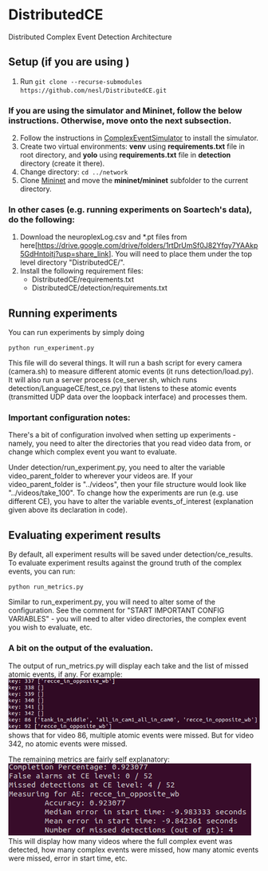 # DistributedCE
Distributed Complex Event Detection Architecture

## Setup (if you are using )

1. Run `git clone --recurse-submodules https://github.com/nesl/DistributedCE.git`


### If you are using the simulator and Mininet, follow the below instructions.  Otherwise, move onto the next subsection.

2. Follow the instructions in [ComplexEventSimulator](https://github.com/nesl/ComplexEventSimulator) to install the simulator.
3. Create two virtual environments: **venv** using **requirements.txt** file in root directory, and **yolo** using **requirements.txt** file in **detection** directory (create it there).
4. Change directory: `cd ../network`
5. Clone [Mininet](https://github.com/mininet/mininet) and move the **mininet/mininet** subfolder to the current directory.

### In other cases (e.g. running experiments on Soartech's data), do the following:

1. Download the neuroplexLog.csv and *.pt files from here[https://drive.google.com/drive/folders/1rtDrUmSf0J82Yfqy7YAAkp5GdHntoitj?usp=share_link].  You will need to place them under the top level directory "DistributedCE/".
2. Install the following requirement files:
     - DistributedCE/requirements.txt
     - DistributedCE/detection/requirements.txt

## Running experiments

You can run experiments by simply doing 
```
python run_experiment.py
```
This file will do several things.  It will run a bash script for every camera (camera.sh) to measure different atomic events (it runs detection/load.py).  It will also run a server process (ce_server.sh, which runs detection/LanguageCE/test_ce.py) that listens to these atomic events (transmitted UDP data over the loopback interface) and processes them.  

### Important configuration notes:
There's a bit of configuration involved when setting up experiments - namely, you need to alter the directories that you read video data from, or change which complex event you want to evaluate.

Under detection/run_experiment.py, you need to alter the variable video_parent_folder to wherever your videos are.  If your video_parent_folder is "../videos", then your file structure would look like "../videos/take_100".  To change how the experiments are run (e.g. use different CE), you have to alter the variable events_of_interest (explanation given above its declaration in code).


## Evaluating experiment results

By default, all experiment results will be saved under detection/ce_results.  To evaluate experiment results against the ground truth of the complex events, you can run:
```
python run_metrics.py
```
Similar to run_experiment.py, you will need to alter some of the configuration.  See the comment for "START IMPORTANT CONFIG VARIABLES" - you will need to alter video directories, the complex event you wish to evaluate, etc.

### A bit on the output of the evaluation.

The output of run_metrics.py will display each take and the list of missed atomic events, if any.  For example:
![alt text](./media/example_miss.png)
shows that for video 86, multiple atomic events were missed.  But for video 342, no atomic events were missed.

The remaining metrics are fairly self explanatory:
![metrics results](./media/metrics.png)
This will display how many videos where the full complex event was detected, how many complex events were missed, how many atomic events were missed, error in start time, etc.



